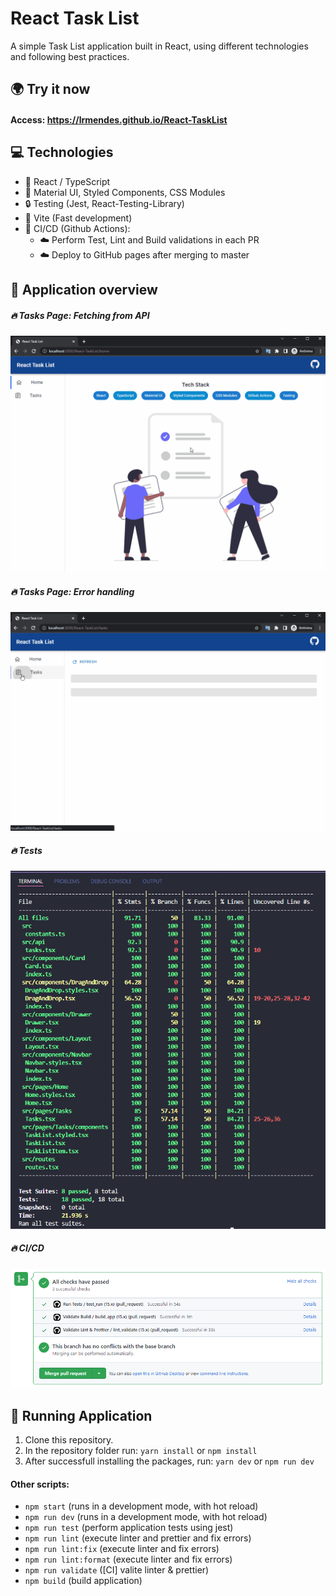 # React Task List

A simple Task List application built in React, using different technologies and following best practices.

## :earth_africa: Try it now

#### Access: https://lrmendes.github.io/React-TaskList

## :computer: Technologies

- :dart: React / TypeScript
- :pencil: Material UI, Styled Components, CSS Modules
- :lock: Testing (Jest, React-Testing-Library)
- :pushpin: Vite (Fast development)
- :bell: CI/CD (Github Actions):
  - :cloud: Perform Test, Lint and Build validations in each PR
  - :cloud: Deploy to GitHub pages after merging to master

## :tada: Application overview

##### :fire: Tasks Page: Fetching from API

![Tasks page displaying the task list](resources/tasks-page.gif)

##### :fire: Tasks Page: Error handling

![Tasks page displaying an error message](resources/tasks-error.gif)

##### :fire: Tests

![Table of tests](resources/tests.png)

##### :fire: CI/CD

![Workflow list of CI/CD process](resources/ci_cd.png)

## :running: Running Application

1. Clone this repository.
2. In the repository folder run: `yarn install` or `npm install`
3. After successfull installing the packages, run: `yarn dev` or `npm run dev`

#### Other scripts:

- `npm start` (runs in a development mode, with hot reload)
- `npm run dev` (runs in a development mode, with hot reload)
- `npm run test` (perform application tests using jest)
- `npm run lint` (execute linter and prettier and fix errors)
- `npm run lint:fix` (execute linter and fix errors)
- `npm run lint:format` (execute linter and fix errors)
- `npm run validate` ([CI] valite linter & prettier)
- `npm build` (build application)

